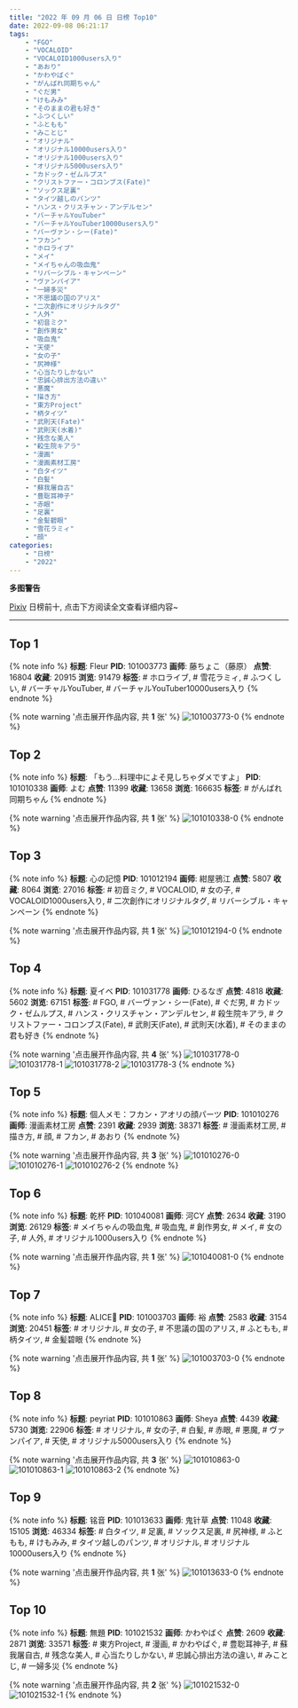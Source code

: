 ```yaml
---
title: "2022 年 09 月 06 日 日榜 Top10"
date: 2022-09-08 06:21:17
tags:
    - "FGO"
    - "VOCALOID"
    - "VOCALOID1000users入り"
    - "あおり"
    - "かわやばぐ"
    - "がんばれ同期ちゃん"
    - "ぐだ男"
    - "けもみみ"
    - "そのままの君も好き"
    - "ふつくしい"
    - "ふともも"
    - "みことじ"
    - "オリジナル"
    - "オリジナル10000users入り"
    - "オリジナル1000users入り"
    - "オリジナル5000users入り"
    - "カドック・ゼムルプス"
    - "クリストファー・コロンブス(Fate)"
    - "ソックス足裏"
    - "タイツ越しのパンツ"
    - "ハンス・クリスチャン・アンデルセン"
    - "バーチャルYouTuber"
    - "バーチャルYouTuber10000users入り"
    - "バーヴァン・シー(Fate)"
    - "フカン"
    - "ホロライブ"
    - "メイ"
    - "メイちゃんの吸血鬼"
    - "リバーシブル・キャンペーン"
    - "ヴァンパイア"
    - "一婦多災"
    - "不思議の国のアリス"
    - "二次創作にオリジナルタグ"
    - "人外"
    - "初音ミク"
    - "創作男女"
    - "吸血鬼"
    - "天使"
    - "女の子"
    - "尻神様"
    - "心当たりしかない"
    - "忠誠心排出方法の違い"
    - "悪魔"
    - "描き方"
    - "東方Project"
    - "柄タイツ"
    - "武則天(Fate)"
    - "武則天(水着)"
    - "残念な美人"
    - "殺生院キアラ"
    - "漫画"
    - "漫画素材工房"
    - "白タイツ"
    - "白髪"
    - "蘇我屠自古"
    - "豊聡耳神子"
    - "赤眼"
    - "足裏"
    - "金髪碧眼"
    - "雪花ラミィ"
    - "顔"
categories:
    - "日榜"
    - "2022"
---
```


<i class="fa fa-triangle-exclamation"></i>**多图警告**<i class="fa fa-triangle-exclamation"></i>

[Pixiv](https://www.pixiv.net/) 日榜前十, 点击下方阅读全文查看详细内容~

<!-- more -->

---

## Top 1

{% note info %}
**标题**: Fleur
**PID**: 101003773 **画师**: 藤ちょこ（藤原）
**点赞**: 16804 **收藏**: 20915 **浏览**: 91479
**标签**: # ホロライブ, # 雪花ラミィ, # ふつくしい, # バーチャルYouTuber, # バーチャルYouTuber10000users入り
{% endnote %}

{% note warning '点击展开作品内容, 共 **1** 张' %}
![101003773-0](https://i.pixiv.re/img-original/img/2022/09/05/00/00/13/101003773_p0.png)
{% endnote %}

## Top 2

{% note info %}
**标题**: 「もう…料理中によそ見しちゃダメですよ」
**PID**: 101010338 **画师**: よむ
**点赞**: 11399 **收藏**: 13658 **浏览**: 166635
**标签**: # がんばれ同期ちゃん
{% endnote %}

{% note warning '点击展开作品内容, 共 **1** 张' %}
![101010338-0](https://i.pixiv.re/img-original/img/2022/09/05/08/05/46/101010338_p0.png)
{% endnote %}

## Top 3

{% note info %}
**标题**: 心の記憶
**PID**: 101012194 **画师**: 紺屋鴉江
**点赞**: 5807 **收藏**: 8064 **浏览**: 27016
**标签**: # 初音ミク, # VOCALOID, # 女の子, # VOCALOID1000users入り, # 二次創作にオリジナルタグ, # リバーシブル・キャンペーン
{% endnote %}

{% note warning '点击展开作品内容, 共 **1** 张' %}
![101012194-0](https://i.pixiv.re/img-original/img/2022/09/05/11/07/58/101012194_p0.jpg)
{% endnote %}

## Top 4

{% note info %}
**标题**: 夏イベ
**PID**: 101031778 **画师**: ひるなぎ
**点赞**: 4818 **收藏**: 5602 **浏览**: 67151
**标签**: # FGO, # バーヴァン・シー(Fate), # ぐだ男, # カドック・ゼムルプス, # ハンス・クリスチャン・アンデルセン, # 殺生院キアラ, # クリストファー・コロンブス(Fate), # 武則天(Fate), # 武則天(水着), # そのままの君も好き
{% endnote %}

{% note warning '点击展开作品内容, 共 **4** 张' %}
![101031778-0](https://i.pixiv.re/img-original/img/2022/09/06/06/00/03/101031778_p0.jpg)
![101031778-1](https://i.pixiv.re/img-original/img/2022/09/06/06/00/03/101031778_p1.jpg)
![101031778-2](https://i.pixiv.re/img-original/img/2022/09/06/06/00/03/101031778_p2.jpg)
![101031778-3](https://i.pixiv.re/img-original/img/2022/09/06/06/00/03/101031778_p3.jpg)
{% endnote %}

## Top 5

{% note info %}
**标题**: 個人メモ：フカン・アオリの顔パーツ
**PID**: 101010276 **画师**: 漫画素材工房
**点赞**: 2391 **收藏**: 2939 **浏览**: 38371
**标签**: # 漫画素材工房, # 描き方, # 顔, # フカン, # あおり
{% endnote %}

{% note warning '点击展开作品内容, 共 **3** 张' %}
![101010276-0](https://i.pixiv.re/img-original/img/2022/09/05/08/00/03/101010276_p0.jpg)
![101010276-1](https://i.pixiv.re/img-original/img/2022/09/05/08/00/03/101010276_p1.jpg)
![101010276-2](https://i.pixiv.re/img-original/img/2022/09/05/08/00/03/101010276_p2.jpg)
{% endnote %}

## Top 6

{% note info %}
**标题**: 乾杯
**PID**: 101040081 **画师**: 河CY
**点赞**: 2634 **收藏**: 3190 **浏览**: 26129
**标签**: # メイちゃんの吸血鬼, # 吸血鬼, # 創作男女, # メイ, # 女の子, # 人外, # オリジナル1000users入り
{% endnote %}

{% note warning '点击展开作品内容, 共 **1** 张' %}
![101040081-0](https://i.pixiv.re/img-original/img/2022/09/06/17/59/50/101040081_p0.jpg)
{% endnote %}

## Top 7

{% note info %}
**标题**: ALICE💙
**PID**: 101003703 **画师**: 裕
**点赞**: 2583 **收藏**: 3154 **浏览**: 20451
**标签**: # オリジナル, # 女の子, # 不思議の国のアリス, # ふともも, # 柄タイツ, # 金髪碧眼
{% endnote %}

{% note warning '点击展开作品内容, 共 **1** 张' %}
![101003703-0](https://i.pixiv.re/img-original/img/2022/09/05/00/00/02/101003703_p0.jpg)
{% endnote %}

## Top 8

{% note info %}
**标题**: peyriat
**PID**: 101010863 **画师**: Sheya
**点赞**: 4439 **收藏**: 5730 **浏览**: 22906
**标签**: # オリジナル, # 女の子, # 白髪, # 赤眼, # 悪魔, # ヴァンパイア, # 天使, # オリジナル5000users入り
{% endnote %}

{% note warning '点击展开作品内容, 共 **3** 张' %}
![101010863-0](https://i.pixiv.re/img-original/img/2022/09/05/09/01/08/101010863_p0.jpg)
![101010863-1](https://i.pixiv.re/img-original/img/2022/09/05/09/01/08/101010863_p1.jpg)
![101010863-2](https://i.pixiv.re/img-original/img/2022/09/05/09/01/08/101010863_p2.jpg)
{% endnote %}

## Top 9

{% note info %}
**标题**: 铭音
**PID**: 101013633 **画师**: 鬼针草
**点赞**: 11048 **收藏**: 15105 **浏览**: 46334
**标签**: # 白タイツ, # 足裏, # ソックス足裏, # 尻神様, # ふともも, # けもみみ, # タイツ越しのパンツ, # オリジナル, # オリジナル10000users入り
{% endnote %}

{% note warning '点击展开作品内容, 共 **1** 张' %}
![101013633-0](https://i.pixiv.re/img-original/img/2022/09/05/13/04/49/101013633_p0.jpg)
{% endnote %}

## Top 10

{% note info %}
**标题**: 無題
**PID**: 101021532 **画师**: かわやばぐ
**点赞**: 2609 **收藏**: 2871 **浏览**: 33571
**标签**: # 東方Project, # 漫画, # かわやばぐ, # 豊聡耳神子, # 蘇我屠自古, # 残念な美人, # 心当たりしかない, # 忠誠心排出方法の違い, # みことじ, # 一婦多災
{% endnote %}

{% note warning '点击展开作品内容, 共 **2** 张' %}
![101021532-0](https://i.pixiv.re/img-original/img/2022/09/05/20/56/10/101021532_p0.jpg)
![101021532-1](https://i.pixiv.re/img-original/img/2022/09/05/20/56/10/101021532_p1.jpg)
{% endnote %}
